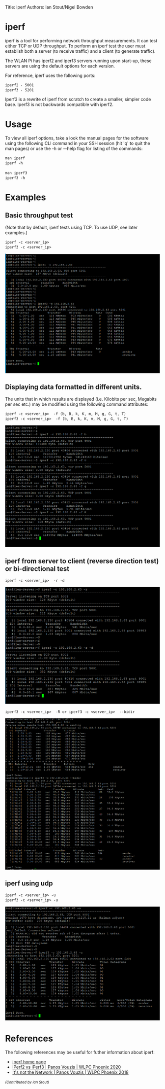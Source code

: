 Title: iperf
Authors: Ian Stout/Nigel Bowden

# iperf
iperf  is a tool for performing network throughput measurements.  It can test either TCP or UDP throughput.  To perform an iperf test the user must establish both a server (to receive traffic) and a client (to generate traffic).

The WLAN Pi has iperf2 and iperf3 servers running upon start-up, these servers are using the default options for each version. 

For reference, iperf uses the following ports:
```
iperf2 - 5001
iperf3 - 5201
```

Iperf3 is a rewrite of iperf from scratch to create a smaller, simpler code base. Iperf3 is not backwards compatible with iperf2.

# Usage
To view all iperf options, take a look the manual pages for the software using the following CLI command in your SSH session (hit 'q' to quit the man pages) or use the -h or --help flag for listing of the commands:

```
man iperf
iperf -h

man iperf3
iperf3 -h
```

# Examples
## Basic throughput test

(Note that by default, iperf tests using TCP. To use UDP, see later examples.)

```
iperf -c <server_ip>
iperf3 -c <server_ip>
```

![iperf](images/iperf_basic_throughput.png)

## Displaying data formatted in different units. 
The units that in which results are displayed (i.e. Kilobits per sec, Megabits per sec etc.) may be modified using the following command attributes:
```
iperf -c <server_ip>  -f (b, B, k, K, m, M, g, G, t, T)
iperf3 -c <server_ip>  -f (b, B, k, K, m, M, g, G, t, T)
```

![iperf](images/iperf_data_format.png)

## iperf from server to client (reverse direction test) or bi-directional test
```
iperf -c <server_ip>  -r -d
```

![iperf](images/iperf_bi-directional.png)
 
```
iperf3 -c <server_ip>  -R or iperf3 -c <server_ip>  --bidir
```

![iperf](images/iperf3_bi-directional.png)


## iperf using udp
```
iperf -c <server_ip> -u
iperf3 -c <server_ip> -u
```

![iperf](images/iperf_udp.png)


# References
The following references may be useful for futher information about iperf:
* [iperf home page][Home_Page]
* [iPerf2 vs iPerf3 | Panos Vouzis | WLPC Phoenix 2020][WLPC_Video]
* [It's not the Network | Panos Vouzis | WLPC Phoenix 2018][WLPC_Video2]

<!-- Link list -->
[Home_Page]: https://iperf.fr/
[WLPC_Video]: https://youtu.be/nZOtocu12hw
[WLPC_Video2]: https://youtu.be/pC4oQQ8gfZs

<small><i>(Contributed by Ian Stout)</i></small>




